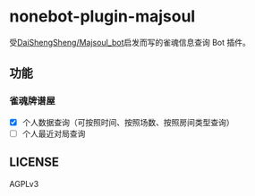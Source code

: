 nonebot-plugin-majsoul
========

受[DaiShengSheng/Majsoul_bot](https://github.com/DaiShengSheng/Majsoul_bot)启发而写的雀魂信息查询 Bot 插件。

## 功能

### 雀魂牌谱屋

- [x] 个人数据查询（可按照时间、按照场数、按照房间类型查询）
- [ ] 个人最近对局查询

## LICENSE

AGPLv3
